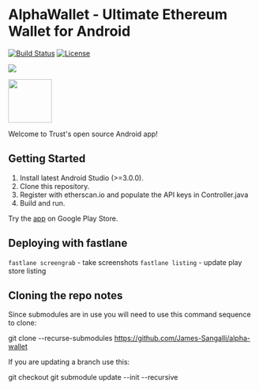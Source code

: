 # AlphaWallet - Ultimate Ethereum Wallet for Android

[![Build Status](https://travis-ci.com/James-Sangalli/alpha-wallet.svg?token=J2hT1s5bGKT1npuPugWb&branch=master)](https://travis-ci.com/James-Sangalli/alpha-wallet.svg?token=J2hT1s5bGKT1npuPugWb&branch=master)
[![License](https://img.shields.io/badge/license-GPL3-green.svg?style=flat)](https://github.com/fastlane/fastlane/blob/master/LICENSE)

[<img src="https://raw.githubusercontent.com/TrustWallet/trust-wallet-android/master/resources/android_cover.png">](https://play.google.com/store/apps/details?id=com.wallet.crypto.trustapp)

[<img src=https://play.google.com/intl/en_us/badges/images/generic/en_badge_web_generic.png height="88">](https://play.google.com/store/apps/details?id=com.wallet.crypto.trustapp)

Welcome to Trust's open source Android app!

## Getting Started

1. Install latest Android Studio (>=3.0.0).
2. Clone this repository.
3. Register with etherscan.io and populate the API keys in Controller.java
4. Build and run.

Try the [app](https://play.google.com/store/apps/details?id=com.wallet.crypto.trustapp) on Google Play Store.

## Deploying with fastlane

`fastlane screengrab` - take screenshots
`fastlane listing` - update play store listing

## Cloning the repo notes

Since submodules are in use you will need to use this command sequence to clone:

git clone --recurse-submodules https://github.com/James-Sangalli/alpha-wallet

If you are updating a branch use this:

git checkout <branch you are switching to>
git submodule update --init --recursive

